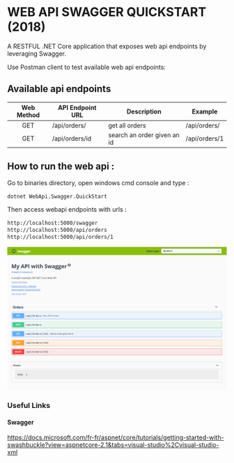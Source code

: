 # WEB API SWAGGER QUICKSTART (2018)

A RESTFUL .NET Core application that exposes web api endpoints by leveraging Swagger.

Use Postman client to test available web api endpoints:
<br />

## Available api endpoints


| Web Method   | API Endpoint URL              | Description                                                      | Example
| :----------: | ----------------------------- | ---------------------------------------------------------------- | -----------------------------
| GET          | /api/orders/                  | get all orders                                                   | /api/orders/
| GET          | /api/orders/id                | search an order given an id                                      | /api/orders/1

## How to run the web api :

Go to binaries directory, open windows cmd console and type :

```
dotnet WebApi.Swagger.QuickStart
```

Then access webapi endpoints with urls : 
```
http://localhost:5000/swagger
http://localhost:5000/api/orders
http://localhost:5000/api/orders/1

```

![alt capture1](https://github.com/danmgs/WebApi.Swagger.QuickStart/blob/master/img/api_endpoints.PNG)

### Useful Links

#### Swagger

https://docs.microsoft.com/fr-fr/aspnet/core/tutorials/getting-started-with-swashbuckle?view=aspnetcore-2.1&tabs=visual-studio%2Cvisual-studio-xml